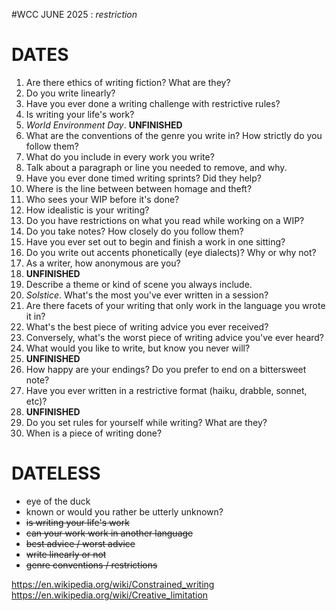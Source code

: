 #WCC JUNE 2025 : *restriction*

# DATES
 1. Are there ethics of writing fiction? What are they?
 2. Do you write linearly?
 3. Have you ever done a writing challenge with restrictive rules?
 4. Is writing your life's work?
 5. *World Environment Day*. **UNFINISHED** 
 6. What are the conventions of the genre you write in? How strictly do you follow them? 
 7. What do you include in every work you write? 
 8. Talk about a paragraph or line you needed to remove, and why.
 9. Have you ever done timed writing sprints? Did they help?
10. Where is the line between between homage and theft?
11. Who sees your WIP before it's done? 
12. How idealistic is your writing? 
13. Do you have restrictions on what you read while working on a WIP?
14. Do you take notes? How closely do you follow them?
15. Have you ever set out to begin and finish a work in one sitting?
16. Do you write out accents phonetically (eye dialects)? Why or why not?
17. As a writer, how anonymous are you?
   18. **UNFINISHED**
19. Describe a theme or kind of scene you always include.
20. *Solstice*. What's the most you've ever written in a session?
21. Are there facets of your writing that only work in the language you wrote it in?
22. What's the best piece of writing advice you ever received?
23. Conversely, what's the worst piece of writing advice you've ever heard?
24. What would you like to write, but know you never will?
   25. **UNFINISHED**
26. How happy are your endings? Do you prefer to end on a bittersweet note?
27. Have you ever written in a restrictive format (haiku, drabble, sonnet, etc)? 
   28. **UNFINISHED**
29. Do you set rules for yourself while writing? What are they?
30. When is a piece of writing done?


# DATELESS
- eye of the duck
- known or would you rather be utterly unknown?
- ~~is writing your life's work~~
- ~~can your work work in another language~~
- ~~best advice / worst advice~~
- ~~write linearly or not~~
- ~~genre conventions / restrictions~~

https://en.wikipedia.org/wiki/Constrained_writing
https://en.wikipedia.org/wiki/Creative_limitation
